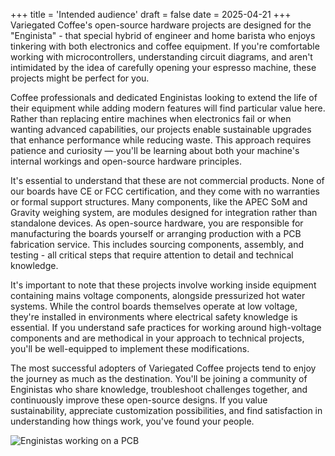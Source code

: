 +++
title = 'Intended audience'
draft = false
date = 2025-04-21
+++
Variegated Coffee's open-source hardware projects are designed for the "Enginista" - that special hybrid of engineer and home barista who enjoys tinkering with both electronics and coffee equipment. If you're comfortable working with microcontrollers, understanding circuit diagrams, and aren't intimidated by the idea of carefully opening your espresso machine, these projects might be perfect for you. 

Coffee professionals and dedicated Enginistas looking to extend the life of their equipment while adding modern features will find particular value here. Rather than replacing entire machines when electronics fail or when wanting advanced capabilities, our projects enable sustainable upgrades that enhance performance while reducing waste. This approach requires patience and curiosity — you'll be learning about both your machine's internal workings and open-source hardware principles.

It's essential to understand that these are not commercial products. None of our boards have CE or FCC certification, and they come with no warranties or formal support structures. Many components, like the APEC SoM and Gravity weighing system, are modules designed for integration rather than standalone devices. As open-source hardware, you are responsible for manufacturing the boards yourself or arranging production with a PCB fabrication service. This includes sourcing components, assembly, and testing - all critical steps that require attention to detail and technical knowledge.

It's important to note that these projects involve working inside equipment containing mains voltage components, alongside pressurized hot water systems. While the control boards themselves operate at low voltage, they're installed in environments where electrical safety knowledge is essential. If you understand safe practices for working around high-voltage components and are methodical in your approach to technical projects, you'll be well-equipped to implement these modifications.

The most successful adopters of Variegated Coffee projects tend to enjoy the journey as much as the destination. You'll be joining a community of Enginistas who share knowledge, troubleshoot challenges together, and continuously improve these open-source designs. If you value sustainability, appreciate customization possibilities, and find satisfaction in understanding how things work, you've found your people.

![Enginistas working on a PCB](/images/enginistas.jpg)
